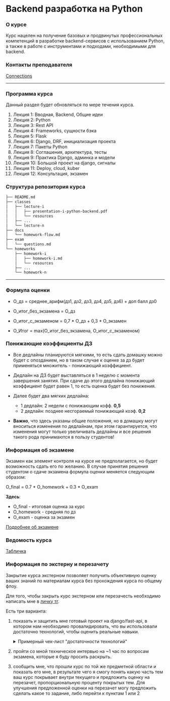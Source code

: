 # Backend разработка на Python


### О курсе

Курс нацелен на получение базовых и продвинутых профессиональных компетенций
в разработке backend-сервисов с использованием Python, а также
в работе с инструментами и подходами, необходимыми для backend.


### Контакты преподавателя

[Connections](https://github.com/JUSSIAR/JUSSIAR/blob/main/connection.md)

----


### Программа курса

Данный раздел будет обновляться по мере течения курса.

1) Лекция 1: Вводная, Backend, Общие идеи
2) Лекция 2: Python
3) Лекция 3: Rest API
4) Лекция 4: Frameworks, сущности бэка
5) Лекция 5: Flask
6) Лекция 6: Django, DRF, инициализация проекта
7) Лекция 7: Пакеты Python
8) Лекция 8: Соглашения, архитектура, тесты
9) Лекция 9: Практика Django, админка и модели
10) Лекция 10: Большой проект на django, сигналы
11) Лекция 11: Deploy, cloud, kuber
12) Лекция 12: Консультация, экзамен


### Структура репозитория курса

```bash
├── README.md
├── classes
│   ├── lecture-i
│   │   ├── presentation-i-python-backend.pdf
│   │   └── resources
│   ├── ...
│   └── lecture-n
├── docs
│   └── homework-flow.md
├── exam
│   └── questions.md
└── homeworks
    ├── homework-i
    │   ├── homework-i.md
    │   └── resources
    ├── ...
    └── homework-n
```

----


### Формула оценки

- О_дз = среднее_арифм(дз1, дз2, дз3, дз4, дз5, дз6) + доп балл дз0

- О_итог_без_экзамена = О_дз

- О_итог_с_экзаменом = 0,7 * О_дз + 0,3 * О_экзамен

- O_Итог = max(О_итог_без_экзамена, О_итог_с_экзаменом)


### Понижающие коэффициенты ДЗ

- Все дедлайны планируются мягкими,
  то есть сдать домашку можно будет с опозданием,
  но в таком случае к оценке за дз будет применяться множитель - понижающий коэффициент.

- Дедлайн на ДЗ будет выставляться в 1 неделю с момента завершения занятия. 
  При сдаче до этого дедлайна понижающий коэффициент будет равен 1, 
  то есть оценка будет без понижения.
  
- Далее будет два мягких дедлайна: 
    + 1 дедлайн: 2 недели с понижающим кофф. **0,5**
    + 2 дедлайн: позднее несгораемый понижающий коэф. **0,2**

- **Важно**, что здесь указаны общие положения, 
  но в домашку могут вноситься изменения по дедлайнам, при этом гарантируется,
  что изменения могут только увеличивать дедлайны и все решения такого рода принимаются
  в пользу студентов!

### Информация об экзамене

Экзамен как элемент контроля на курсе не предполагается,
но будет возможность сдать его по желанию.
В случае принятия решения студентом о сдаче экзамена формула оценки меняется следующим образом:

O_final = 0.7 * O_homework + 0.3 * O_exam

**Здесь**:
- O_final - итоговая оценка за курс
- O_homework - средняя по дз
- O_exam - оценка за экзамен

[Подробнее об экзамене](./exam/questions.md)

### Ведомость курса

[Табличка](https://docs.google.com/spreadsheets/d/1OUW195KKqRxEIR_hcJJiKo0Xxt28so5oNFWlQ8uTGgg/edit?usp=sharing)


### Информация по экстерну и перезачету

Закрытие курса экстерном позволяет получить объективную оценку ваших знаний по материалам курса 
без прохождения курса по общему флоу.

Для того, чтобы закрыть курс экстерном или перезачесть необходимо написать мне в [личку тг](https://t.me/jussiar).

Есть три варианта:

1) показать и защитить мне готовый проект на django/fast-api, в котором нам необходимо провалидировать,
  что вы использовали достаточно технологий, чтобы оценить реальные навыки.
    <details>
        <summary>
            Примерный чек-лист "достаточности технологий"
        </summary>
        
        1) не нарушены принципы REST
        
        2) использована бд
        
        3) написаны тесты
        
        4) применен django/fast-api
        
        5) проект хотя бы как то стуктурно декомпозирован
        
        6) объем проекта либо просто немаленький, либо решает какой то законченный пулл задач. Это нестрогий критерий, но есть пожелание смотреть на что-то содержательное.
        
        7) будет плюсом использование архитектурных или поведенческих паттернов
        
        8) эту штуку надо уметь защитить, то есть ответить на вопросы что и как сделано, а также объяснить почему
    </details>
2) пройти со мной техническое интервью на ~1 час по вопросам экзамена, которые я буду просить раскрыть.
3) сообщить мне, что прошли курс по той же предметной области и показать его мне, 
    в результате чего я смогу понять какую часть тем ваш курс покрывает внутри текущего и предложить оценку на перезачет,
    пропорциональную проценту покрытых тем.
    Для улучшения предложенной оценки на перезачет могу предложить сделать какое то задание, либо перейти к пунктам 1 или 2
